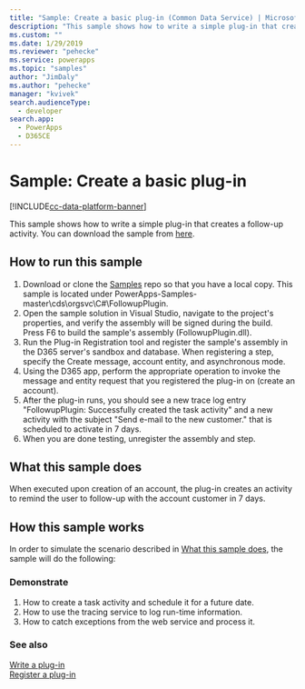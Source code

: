 ```yaml
---
title: "Sample: Create a basic plug-in (Common Data Service) | Microsoft Docs"
description: "This sample shows how to write a simple plug-in that creates a follow-up activity."
ms.custom: ""
ms.date: 1/29/2019
ms.reviewer: "pehecke"
ms.service: powerapps
ms.topic: "samples"
author: "JimDaly"
ms.author: "pehecke"
manager: "kvivek"
search.audienceType: 
  - developer
search.app: 
  - PowerApps
  - D365CE
---
```

# Sample: Create a basic plug-in

[!INCLUDE[cc-data-platform-banner](../../../../includes/cc-data-platform-banner.md)]

This sample shows how to write a simple plug-in that creates a follow-up activity. You can download the sample from [here](https://github.com/Microsoft/PowerApps-Samples/tree/master/cds/orgsvc/C%23/FollowupPlugin).

## How to run this sample

1. Download or clone the [Samples](https://github.com/Microsoft/PowerApps-Samples) repo so that you have a local copy. This sample is located under PowerApps-Samples-master\cds\orgsvc\C#\FollowupPlugin.
2. Open the sample solution in Visual Studio, navigate to the project's properties, and verify the assembly will be signed during the build. Press F6 to build the sample's assembly (FollowupPlugin.dll).
3. Run the Plug-in Registration tool and register the sample's assembly in the D365 server's sandbox and database. When registering a step, specify the Create message, account entity, and asynchronous mode.
4. Using the D365 app, perform the appropriate operation to invoke the message and entity request that you registered the plug-in on (create an account).
5. After the plug-in runs, you should see a new trace log entry "FollowupPlugin: Successfully created the task activity" and a new activity with the subject "Send e-mail to the new customer." that is scheduled to activate in 7 days.
6. When you are done testing, unregister the assembly and step.

## What this sample does

When executed upon creation of an account, the plug-in creates an activity to remind the user to follow-up with the account customer in 7 days.

## How this sample works

In order to simulate the scenario described in [What this sample does](#what-this-sample-does), the sample will do the following:

### Demonstrate

1. How to create a task activity and schedule it for a future date.
2. How to use the tracing service to log run-time information.
3. How to catch exceptions from the web service and process it.

### See also
[Write a plug-in](../../write-plug-in.md)  
[Register a plug-in](../../register-plug-in.md)